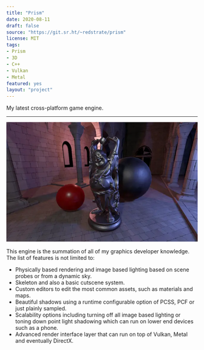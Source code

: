```yaml
---
title: "Prism"
date: 2020-08-11
draft: false
source: "https://git.sr.ht/~redstrate/prism"
license: MIT
tags:
- Prism
- 3D
- C++
- Vulkan
- Metal
featured: yes
layout: "project"
---
```


My latest cross-platform game engine.

<!--more-->
---

![PCSS in action](pcss.webp)

This engine is the summation of all of my graphics developer knowledge. The list of features is not limited to:

* Physically based rendering and image based lighting based on scene probes or from a dynamic sky.
* Skeleton and also a basic cutscene system.
* Custom editors to edit the most common assets, such as materials and maps.
* Beautiful shadows using a runtime configurable option of PCSS, PCF or just plainly sampled.
* Scalability options including turning off all image based lighting or toning down point light shadowing which can run on lower end devices such as a phone.
* Advanced render interface layer that can run on top of Vulkan, Metal and eventually DirectX.
